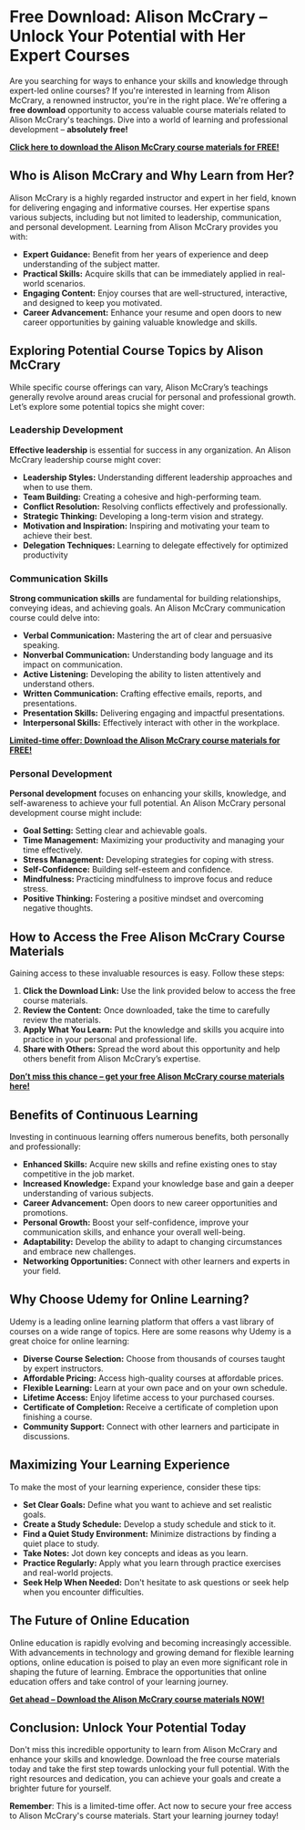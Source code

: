 # Free Download: Alison McCrary – Unlock Your Potential with Her Expert Courses

Are you searching for ways to enhance your skills and knowledge through expert-led online courses? If you're interested in learning from Alison McCrary, a renowned instructor, you're in the right place. We're offering a **free download** opportunity to access valuable course materials related to Alison McCrary's teachings. Dive into a world of learning and professional development – **absolutely free!**

[**Click here to download the Alison McCrary course materials for FREE!**](https://udemywork.com/alison-mccrary)

## Who is Alison McCrary and Why Learn from Her?

Alison McCrary is a highly regarded instructor and expert in her field, known for delivering engaging and informative courses. Her expertise spans various subjects, including but not limited to leadership, communication, and personal development. Learning from Alison McCrary provides you with:

*   **Expert Guidance:** Benefit from her years of experience and deep understanding of the subject matter.
*   **Practical Skills:** Acquire skills that can be immediately applied in real-world scenarios.
*   **Engaging Content:** Enjoy courses that are well-structured, interactive, and designed to keep you motivated.
*   **Career Advancement:** Enhance your resume and open doors to new career opportunities by gaining valuable knowledge and skills.

## Exploring Potential Course Topics by Alison McCrary

While specific course offerings can vary, Alison McCrary’s teachings generally revolve around areas crucial for personal and professional growth. Let’s explore some potential topics she might cover:

### Leadership Development

**Effective leadership** is essential for success in any organization. An Alison McCrary leadership course might cover:

*   **Leadership Styles:** Understanding different leadership approaches and when to use them.
*   **Team Building:** Creating a cohesive and high-performing team.
*   **Conflict Resolution:** Resolving conflicts effectively and professionally.
*   **Strategic Thinking:** Developing a long-term vision and strategy.
*   **Motivation and Inspiration:** Inspiring and motivating your team to achieve their best.
*   **Delegation Techniques:** Learning to delegate effectively for optimized productivity

### Communication Skills

**Strong communication skills** are fundamental for building relationships, conveying ideas, and achieving goals. An Alison McCrary communication course could delve into:

*   **Verbal Communication:** Mastering the art of clear and persuasive speaking.
*   **Nonverbal Communication:** Understanding body language and its impact on communication.
*   **Active Listening:** Developing the ability to listen attentively and understand others.
*   **Written Communication:** Crafting effective emails, reports, and presentations.
*   **Presentation Skills:** Delivering engaging and impactful presentations.
*   **Interpersonal Skills:** Effectively interact with other in the workplace.

[**Limited-time offer: Download the Alison McCrary course materials for FREE!**](https://udemywork.com/alison-mccrary)

### Personal Development

**Personal development** focuses on enhancing your skills, knowledge, and self-awareness to achieve your full potential. An Alison McCrary personal development course might include:

*   **Goal Setting:** Setting clear and achievable goals.
*   **Time Management:** Maximizing your productivity and managing your time effectively.
*   **Stress Management:** Developing strategies for coping with stress.
*   **Self-Confidence:** Building self-esteem and confidence.
*   **Mindfulness:** Practicing mindfulness to improve focus and reduce stress.
*   **Positive Thinking:** Fostering a positive mindset and overcoming negative thoughts.

## How to Access the Free Alison McCrary Course Materials

Gaining access to these invaluable resources is easy. Follow these steps:

1.  **Click the Download Link:** Use the link provided below to access the free course materials.
2.  **Review the Content:** Once downloaded, take the time to carefully review the materials.
3.  **Apply What You Learn:** Put the knowledge and skills you acquire into practice in your personal and professional life.
4.  **Share with Others:** Spread the word about this opportunity and help others benefit from Alison McCrary’s expertise.

[**Don’t miss this chance – get your free Alison McCrary course materials here!**](https://udemywork.com/alison-mccrary)

## Benefits of Continuous Learning

Investing in continuous learning offers numerous benefits, both personally and professionally:

*   **Enhanced Skills:** Acquire new skills and refine existing ones to stay competitive in the job market.
*   **Increased Knowledge:** Expand your knowledge base and gain a deeper understanding of various subjects.
*   **Career Advancement:** Open doors to new career opportunities and promotions.
*   **Personal Growth:** Boost your self-confidence, improve your communication skills, and enhance your overall well-being.
*   **Adaptability:** Develop the ability to adapt to changing circumstances and embrace new challenges.
*   **Networking Opportunities:** Connect with other learners and experts in your field.

## Why Choose Udemy for Online Learning?

Udemy is a leading online learning platform that offers a vast library of courses on a wide range of topics. Here are some reasons why Udemy is a great choice for online learning:

*   **Diverse Course Selection:** Choose from thousands of courses taught by expert instructors.
*   **Affordable Pricing:** Access high-quality courses at affordable prices.
*   **Flexible Learning:** Learn at your own pace and on your own schedule.
*   **Lifetime Access:** Enjoy lifetime access to your purchased courses.
*   **Certificate of Completion:** Receive a certificate of completion upon finishing a course.
*   **Community Support:** Connect with other learners and participate in discussions.

## Maximizing Your Learning Experience

To make the most of your learning experience, consider these tips:

*   **Set Clear Goals:** Define what you want to achieve and set realistic goals.
*   **Create a Study Schedule:** Develop a study schedule and stick to it.
*   **Find a Quiet Study Environment:** Minimize distractions by finding a quiet place to study.
*   **Take Notes:** Jot down key concepts and ideas as you learn.
*   **Practice Regularly:** Apply what you learn through practice exercises and real-world projects.
*   **Seek Help When Needed:** Don't hesitate to ask questions or seek help when you encounter difficulties.

## The Future of Online Education

Online education is rapidly evolving and becoming increasingly accessible. With advancements in technology and growing demand for flexible learning options, online education is poised to play an even more significant role in shaping the future of learning. Embrace the opportunities that online education offers and take control of your learning journey.

[**Get ahead – Download the Alison McCrary course materials NOW!**](https://udemywork.com/alison-mccrary)

## Conclusion: Unlock Your Potential Today

Don't miss this incredible opportunity to learn from Alison McCrary and enhance your skills and knowledge. Download the free course materials today and take the first step towards unlocking your full potential. With the right resources and dedication, you can achieve your goals and create a brighter future for yourself.

**Remember**: This is a limited-time offer. Act now to secure your free access to Alison McCrary's course materials. Start your learning journey today!
